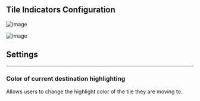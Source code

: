 ## Tile Indicators Configuration

![image](https://raw.githubusercontent.com/runelite/wiki/master/img/Tile-Indicators-plugin.png)

![image](https://raw.githubusercontent.com/runelite/wiki/master/img/Tile-Indicators-example.gif)


## Settings
---
### Color of current destination highlighting
Allows users to change the highlight color of the tile they are moving to.